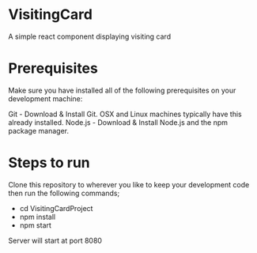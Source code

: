 # VisitingCard
A simple react component displaying visiting card

# Prerequisites

Make sure you have installed all of the following prerequisites on your development machine:

Git - Download & Install Git. OSX and Linux machines typically have this already installed.
Node.js - Download & Install Node.js and the npm package manager.

# Steps to run

Clone this repository to wherever you like to keep your development code then run the following commands;

* cd VisitingCardProject
* npm install
* npm start

Server will start at port 8080
